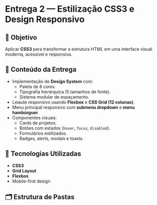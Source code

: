 # Entrega 2 — Estilização CSS3 e Design Responsivo

## 🎯 Objetivo
Aplicar **CSS3** para transformar a estrutura HTML em uma interface visual moderna, acessível e responsiva.

## 📄 Conteúdo da Entrega
- Implementação de **Design System** com:
  - Paleta de 8 cores.
  - Tipografia hierárquica (5 tamanhos de fonte).
  - Sistema modular de espaçamento.
- Leiaute responsivo usando **Flexbox** e **CSS Grid (12 colunas)**.
- Menu principal responsivo com **submenu dropdown** e **menu hambúrguer**.
- Componentes visuais:
  - Cards de projetos.
  - Botões com estados (`hover`, `focus`, `disabled`).
  - Formulários estilizados.
  - Badges, alerts, modals e toasts.

## 🧰 Tecnologias Utilizadas
- **CSS3**
- **Grid Layout**
- **Flexbox**
- Mobile-first design

## 🗂️ Estrutura de Pastas
